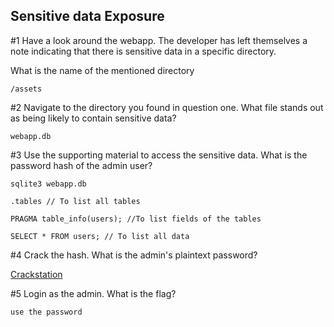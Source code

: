 ## Sensitive data Exposure

#1 Have a look around the webapp. The developer has left themselves a note indicating that there is sensitive data in a specific directory. 

What is the name of the mentioned directory

```
/assets
```

#2 Navigate to the directory you found in question one. What file stands out as being likely to contain sensitive data?
```
webapp.db
```

#3 Use the supporting material to access the sensitive data. What is the password hash of the admin user?
```
sqlite3 webapp.db

.tables // To list all tables

PRAGMA table_info(users); //To list fields of the tables

SELECT * FROM users; // To list all data
```

#4 Crack the hash.
What is the admin's plaintext password?

[Crackstation](https://crackstation.net/)

#5 Login as the admin. What is the flag?
```
use the password 
```
